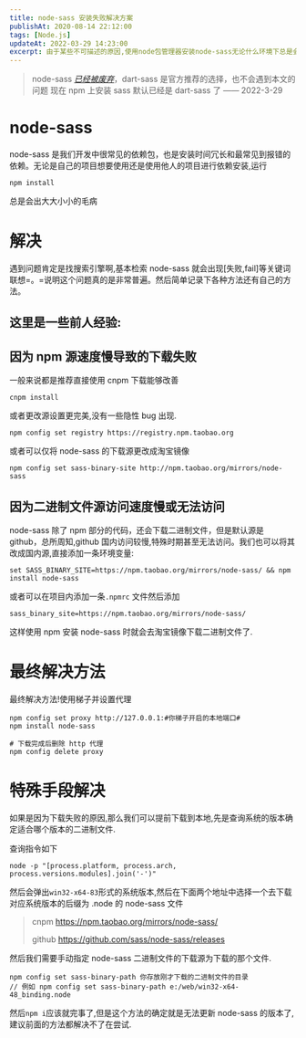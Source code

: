 ```yaml
---
title: node-sass 安装失败解决方案
publishAt: 2020-08-14 22:12:00
tags: [Node.js]
updateAt: 2022-03-29 14:23:00
excerpt: 由于某些不可描述的原因,使用node包管理器安装node-sass无论什么环境下总是会出现下载安装失败...
---
```


> node-sass _[已经被废弃](https://sass-lang.com/blog/libsass-is-deprecated)_，dart-sass 是官方推荐的选择，也不会遇到本文的问题 现在 npm 上安装 sass 默认已经是 dart-sass 了 —— 2022-3-29

# node-sass

node-sass 是我们开发中很常见的依赖包，也是安装时间冗长和最常见到报错的依赖。无论是自己的项目想要使用还是使用他人的项目进行依赖安装,运行

```shell
npm install
```

总是会出大大小小的毛病

# 解决

遇到问题肯定是找搜索引擎啊,基本检索 node-sass 就会出现[失败,fail]等关键词联想=。=说明这个问题真的是非常普遍。然后简单记录下各种方法还有自己的方法。

## 这里是一些前人经验:

## 因为 npm 源速度慢导致的下载失败

一般来说都是推荐直接使用 cnpm 下载能够改善

```shell
cnpm install
```

或者更改源设置更完美,没有一些隐性 bug 出现.

```shell
npm config set registry https://registry.npm.taobao.org
```

或者可以仅将 node-sass 的下载源更改成淘宝镜像

```shell
npm config set sass-binary-site http://npm.taobao.org/mirrors/node-sass
```

## 因为二进制文件源访问速度慢或无法访问

node-sass 除了 npm 部分的代码，还会下载二进制文件，但是默认源是 github，总所周知,github 国内访问较慢,特殊时期甚至无法访问。我们也可以将其改成国内源,直接添加一条环境变量:

```shell
set SASS_BINARY_SITE=https://npm.taobao.org/mirrors/node-sass/ && npm install node-sass
```

或者可以在项目内添加一条<code>.npmrc</code> 文件然后添加

```
sass_binary_site=https://npm.taobao.org/mirrors/node-sass/
```

这样使用 npm 安装 node-sass 时就会去淘宝镜像下载二进制文件了.

# 最终解决方法

最终解决方法!使用梯子并设置代理

```shell
npm config set proxy http://127.0.0.1:#你梯子开启的本地端口#
npm install node-sass

# 下载完成后删除 http 代理
npm config delete proxy
```

# 特殊手段解决

如果是因为下载失败的原因,那么我们可以提前下载到本地,先是查询系统的版本确定适合哪个版本的二进制文件.

查询指令如下

```shell
node -p "[process.platform, process.arch, process.versions.modules].join('-')"
```

然后会弹出<code>win32-x64-83</code>形式的系统版本,然后在下面两个地址中选择一个去下载对应系统版本的后缀为 .node 的 node-sass 文件

> cnpm https://npm.taobao.org/mirrors/node-sass/
>
> github https://github.com/sass/node-sass/releases

然后我们需要手动指定 node-sass 二进制文件的下载源为下载的那个文件.

```shell
npm config set sass-binary-path 你存放刚才下载的二进制文件的目录
// 例如 npm config set sass-binary-path e:/web/win32-x64-48_binding.node
```

然后<code>npm i</code>应该就完事了,但是这个方法的确定就是无法更新 node-sass 的版本了,建议前面的方法都解决不了在尝试.
